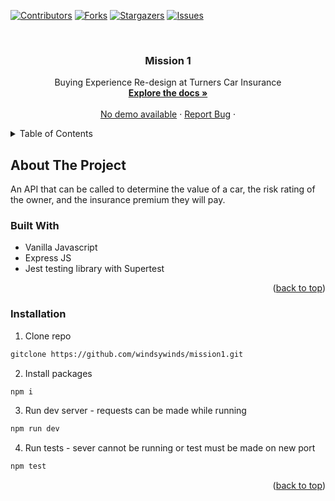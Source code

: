 
<a name="readme-top"></a>

[![Contributors][contributors-shield]][contributors-url]
[![Forks][forks-shield]][forks-url]
[![Stargazers][stars-shield]][stars-url]
[![Issues][issues-shield]][issues-url]




<br />
<div align="center">
 

<h3 align="center">Mission 1</h3>

  <p align="center">
    Buying Experience Re-design at Turners Car Insurance 
    <br />
    <a href="https://github.com/windsywinds/mission1/"><strong>Explore the docs »</strong></a>
    <br />
    <br />
    <a href="#">No demo available</a>
    ·
    <a href="https://github.com/windsywinds/mission1/issues">Report Bug</a>
    ·
    
</div>



<!-- TABLE OF CONTENTS -->
<details>
  <summary>Table of Contents</summary>
  <ol>
    <li>
      <a href="#about-the-project">About The Project</a>
      <ul>
        <li><a href="#built-with">Built With</a></li>
      </ul>
    </li>
    <li>
      <a href="#getting-started">Getting Started</a>
      <ul>
        <li><a href="#installation">Installation</a></li>
      </ul>
    </li>
  </ol>
</details>



<!-- ABOUT THE PROJECT -->
## About The Project

An API that can be called to determine the value of a car, the risk rating of the owner, and the insurance premium they will pay.




### Built With

* Vanilla Javascript
* Express JS
* Jest testing library with Supertest


<p align="right">(<a href="#readme-top">back to top</a>)</p>

### Installation

1. Clone repo
  ```sh
  gitclone https://github.com/windsywinds/mission1.git
  ```
2. Install packages 
  ```sh
  npm i
  ```
3. Run dev server - requests can be made while running
  ```sh
  npm run dev
  ```
4. Run tests - sever cannot be running or test must be made on new port
  ```sh
  npm test
  ```

<p align="right">(<a href="#readme-top">back to top</a>)</p>



<!-- MARKDOWN LINKS & IMAGES -->
<!-- https://www.markdownguide.org/basic-syntax/#reference-style-links -->
[vite-url]: https://vitejs.dev/
[contributors-shield]: https://img.shields.io/github/contributors/windsywinds/mission1.svg?style=for-the-badge
[contributors-url]: https://github.com/windsywinds/mission1/graphs/contributors
[forks-shield]: https://img.shields.io/github/forks/windsywinds/mission1.svg?style=for-the-badge
[forks-url]: https://github.com/windsywinds/mission1/network/members
[stars-shield]: https://img.shields.io/github/stars/windsywinds/mission1.svg?style=for-the-badge
[stars-url]: https://github.com/windsywinds/mission1/stargazers
[issues-shield]: https://img.shields.io/github/issues/windsywinds/mission1.svg?style=for-the-badge
[issues-url]: https://github.com/windsywinds/mission1/issues
[license-shield]: https://img.shields.io/github/license/windsywinds/mission1.svg?style=for-the-badge
[license-url]: https://github.com/windsywinds/mission1/blob/master/LICENSE.txt
[linkedin-shield]: https://img.shields.io/badge/-LinkedIn-black.svg?style=for-the-badge&logo=linkedin&colorB=555
[linkedin-url]: https://www.linkedin.com/in/windsor-sam/
[product-screenshot]: https://github.com/windsywinds/mission1/blob/main/src/assets/screenshot.jpg
[Next.js]: https://img.shields.io/badge/next.js-000000?style=for-the-badge&logo=nextdotjs&logoColor=white
[Next-url]: https://nextjs.org/
[React.js]: https://img.shields.io/badge/React-20232A?style=for-the-badge&logo=react&logoColor=61DAFB
[React-url]: https://reactjs.org/
[Tailwindcss-url]: https://tailwindcss.com
[Vue.js]: https://img.shields.io/badge/Vue.js-35495E?style=for-the-badge&logo=vuedotjs&logoColor=4FC08D
[Vue-url]: https://vuejs.org/
[Angular.io]: https://img.shields.io/badge/Angular-DD0031?style=for-the-badge&logo=angular&logoColor=white
[Angular-url]: https://angular.io/
[Svelte.dev]: https://img.shields.io/badge/Svelte-4A4A55?style=for-the-badge&logo=svelte&logoColor=FF3E00
[Svelte-url]: https://svelte.dev/
[Laravel.com]: https://img.shields.io/badge/Laravel-FF2D20?style=for-the-badge&logo=laravel&logoColor=white
[Laravel-url]: https://laravel.com
[Bootstrap.com]: https://img.shields.io/badge/Bootstrap-563D7C?style=for-the-badge&logo=bootstrap&logoColor=white
[Bootstrap-url]: https://getbootstrap.com
[JQuery.com]: https://img.shields.io/badge/jQuery-0769AD?style=for-the-badge&logo=jquery&logoColor=white
[JQuery-url]: https://jquery.com 
